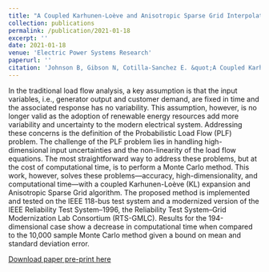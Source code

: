 ```yaml
---
title: "A Coupled Karhunen-Loève and Anisotropic Sparse Grid Interpolation Method for the Probabilistic Load Flow Problem"
collection: publications
permalink: /publication/2021-01-18
excerpt: ''
date: 2021-01-18
venue: 'Electric Power Systems Research'
paperurl: ''
citation: 'Johnson B, Gibson N, Cotilla-Sanchez E. &quot;A Coupled Karhunen-Loève and Anisotropic Sparse Grid Interpolation Method for the Probabilistic Load Flow Problem&quot; <i>Electric Power Systems Research</i>. In press (2021)'
---
```


In the traditional load flow analysis, a key assumption is that the input variables, i.e., generator output and customer demand, are fixed in time and the associated response has no variability. This assumption, however, is no longer valid as the adoption of renewable energy resources add more variability and uncertainty to the modern electrical system. Addressing these concerns is the definition of the Probabilistic Load Flow (PLF) problem. The challenge of the PLF problem lies in handling high-dimensional input uncertainties and the non-linearity of the load flow equations. The most straightforward way to address these problems, but at the cost of computational time, is to perform a Monte Carlo method. This work, however, solves these problems—accuracy, high-dimensionality, and computational time—with a coupled Karhunen-Loève (KL) expansion and Anisotropic Sparse Grid algorithm. The proposed method is implemented and tested on the IEEE 118-bus test system and a modernized version of the IEEE Reliability Test System–1996, the Reliability Test System–Grid Modernization Lab Consortium (RTS-GMLC). Results for the 194-dimensional case show a decrease in computational time when compared to the 10,000 sample Monte Carlo method given a bound on mean and standard deviation error.

[Download paper pre-print here](https://ecotillasanchez.github.io/files/EPSR_107044.pdf)
